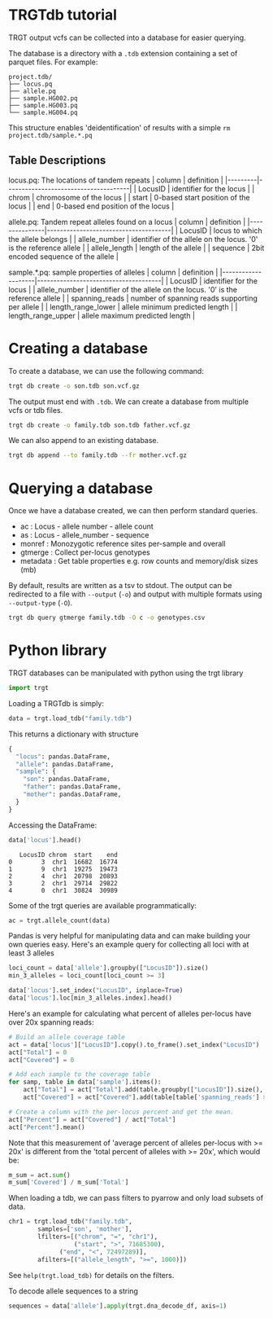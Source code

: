 TRGTdb tutorial
===============
TRGT output vcfs can be collected into a database for easier querying.

The database is a directory with a `.tdb` extension containing a set of parquet files. For example:
```
project.tdb/
├── locus.pq
├── allele.pq
├── sample.HG002.pq
├── sample.HG003.pq
└── sample.HG004.pq
```
This structure enables 'deidentification' of results with a simple `rm project.tdb/sample.*.pq`

Table Descriptions
-------------------
locus.pq: The locations of tandem repeats
| column  | definition                           |
|---------|--------------------------------------|
| LocusID | identifier for the locus             |
| chrom   | chromosome of the locus              |
| start   | 0-based start position of the locus  |
| end     | 0-based end position of the locus    |

allele.pq: Tandem repeat alleles found on a locus
| column        | definition                           |
|---------------|--------------------------------------|
| LocusID       | locus to which the allele belongs    |
| allele_number | identifier of the allele on the locus. '0' is the reference allele |
| allele_length | length of the allele                 |
| sequence      | 2bit encoded sequence of the allele  |

sample.\*.pq: sample properties of alleles
| column             | definition                           |
|--------------------|--------------------------------------|
| LocusID            | identifier for the locus             |
| allele_number      | identifier of the allele on the locus. '0' is the reference allele |
| spanning_reads     | number of spanning reads supporting per allele |
| length_range_lower | allele minimum predicted length      |
| length_range_upper | allele maximum predicted length      |


Creating a database
===================
To create a database, we can use the following command:

```bash
trgt db create -o son.tdb son.vcf.gz
```

The output must end with `.tdb`. We can create a database from multiple vcfs or tdb files.
```bash
trgt db create -o family.tdb son.tdb father.vcf.gz
```

We can also append to an existing database.
```bash
trgt db append --to family.tdb --fr mother.vcf.gz
```

Querying a database
===================
Once we have a database created, we can then perform standard queries. 
- ac       : Locus - allele number - allele count
- as       : Locus - allele_number - sequence
- monref   : Monozygotic reference sites per-sample and overall
- gtmerge  : Collect per-locus genotypes
- metadata : Get table properties e.g. row counts and memory/disk sizes (mb)

By default, results are written as a tsv to stdout. The output can be redirected to a file with `--output` (`-o`) and output with multiple formats using `--output-type` (`-O`).
```bash
trgt db query gtmerge family.tdb -O c -o genotypes.csv
```

Python library
==============

TRGT databases can be manipulated with python using the trgt library
```python
import trgt
```

Loading a TRGTdb is simply:
```python
data = trgt.load_tdb("family.tdb")
```

This returns a dictionary with structure
```python
{
  "locus": pandas.DataFrame,
  "allele": pandas.DataFrame,
  "sample": {
    "son": pandas.DataFrame, 
    "father": pandas.DataFrame, 
    "mother": pandas.DataFrame, 
  }
}
```

Accessing the DataFrame:
```python
data['locus'].head()
```
```text
   LocusID chrom  start    end
0        3  chr1  16682  16774
1        9  chr1  19275  19473
2        4  chr1  20798  20893
3        2  chr1  29714  29822
4        0  chr1  30824  30989
```

Some of the trgt queries are available programmatically:
```python
ac = trgt.allele_count(data)
```

Pandas is very helpful for manipulating data and can make building your own queries easy.
Here's an example query for collecting all loci with at least 3 alleles
```python
loci_count = data['allele'].groupby(["LocusID"]).size()
min_3_alleles = loci_count[loci_count >= 3]

data['locus'].set_index("LocusID", inplace=True)
data['locus'].loc[min_3_alleles.index].head()
```

Here's an example for calculating what percent of alleles per-locus have over 20x spanning reads:
```python
# Build an allele coverage table
act = data['locus']["LocusID"].copy().to_frame().set_index("LocusID")
act["Total"] = 0
act["Covered"] = 0

# Add each sample to the coverage table
for samp, table in data['sample'].items():
    act["Total"] = act["Total"].add(table.groupby(["LocusID"]).size(), fill_value=0)
    act["Covered"] = act["Covered"].add(table[table['spanning_reads'] >= 20].groupby("LocusID").size(), fill_value=0)

# Create a column with the per-locus percent and get the mean.
act["Percent"] = act["Covered"] / act["Total"]
act["Percent"].mean()
```

Note that this measurement of 'average percent of alleles per-locus with >= 20x' is different from the 'total percent of alleles with >= 20x', which would be:
```python
m_sum = act.sum()
m_sum['Covered'] / m_sum['Total']
```

When loading a tdb, we can pass filters to pyarrow and only load subsets of data.
```python
chr1 = trgt.load_tdb("family.tdb",
		samples=['son', 'mother'],
		lfilters=[("chrom", "=", "chr1"), 
		          ("start", ">", 71685300),
			  ("end", "<", 72497289)],
		afilters=[("allele_length", ">=", 1000)])
```
See `help(trgt.load_tdb)` for details on the filters.

To decode allele sequences to a string
```python
sequences = data['allele'].apply(trgt.dna_decode_df, axis=1)
```
